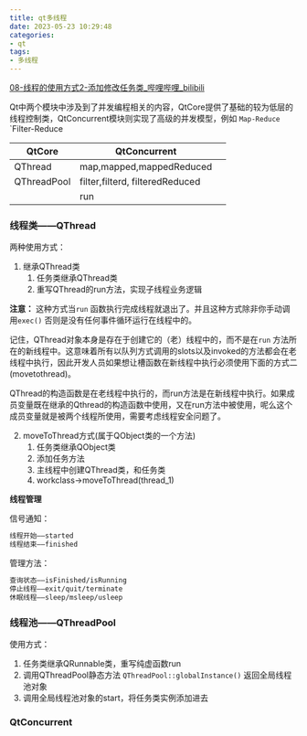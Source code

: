 ```yaml
---
title: qt多线程
date: 2023-05-23 10:29:48
categories:
- qt
tags:
- 多线程
---
```


[08-线程的使用方式2-添加修改任务类_哔哩哔哩_bilibili](https://www.bilibili.com/video/BV1iN411f7dY?p=8&vd_source=0a2bd2d5e3c437b3fd7699cd52ebe78d)

Qt中两个模块中涉及到了并发编程相关的内容，QtCore提供了基础的较为低层的线程控制类，QtConcurrent模块则实现了高级的并发模型，例如 `Map-Reduce` `Filter-Reduce

| QtCore      | QtConcurrent                    |     |
| ----------- | ------------------------------- | --- |
| QThread     | map,mapped,mappedReduced        |     |
| QThreadPool | filter,filterd, filteredReduced |     |
|             | run                             |     |


### 线程类——QThread

两种使用方式：

1. 继承QThread类
	1. 任务类继承QThread类
	2. 重写QThread的run方法，实现子线程业务逻辑

**注意：**
这种方式当`run` 函数执行完成线程就退出了。并且这种方式除非你手动调用`exec()` 否则是没有任何事件循环运行在线程中的。

记住，QThread对象本身是存在于创建它的（老）线程中的，而不是在`run` 方法所在的新线程中。这意味着所有以队列方式调用的slots以及invoked的方法都会在老线程中执行，因此开发人员如果想让槽函数在新线程中执行必须使用下面的方式二(movetothread)。

QThread的构造函数是在老线程中执行的，而run方法是在新线程中执行。如果成员变量既在继承的Qthread的构造函数中使用，又在run方法中被使用，呢么这个成员变量就是被两个线程所使用，需要考虑线程安全问题了。

2. moveToThread方式(属于QObject类的一个方法)
	1. 任务类继承QObject类
	2. 添加任务方法
	3. 主线程中创建QThread类，和任务类
	4. workclass->moveToThread(thread_1)


**线程管理**

信号通知：
```bash
线程开始——started
线程结束——finished
```

管理方法：
```bash
查询状态——isFinished/isRunning
停止线程——exit/quit/terminate
休眠线程——sleep/msleep/usleep
```


### 线程池——QThreadPool


使用方式：

1. 任务类继承QRunnable类，重写纯虚函数run
1. 调用QThreadPool静态方法 `QThreadPool::globalInstance()` 返回全局线程池对象
2. 调用全局线程池对象的start，将任务类实例添加进去



### QtConcurrent

